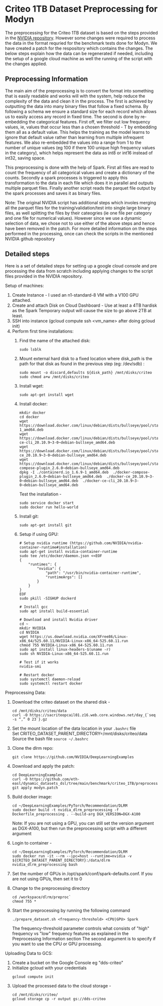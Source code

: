 # Criteo 1TB Dataset Preprocessing for Modyn

The preprocessing for the Criteo 1TB dataset is based on the steps provided in the [NVIDIA repository](https://github.com/NVIDIA/DeepLearningExamples/blob/master/PyTorch/Recommendation/DLRM/README.md).
However some changes were required to process the data in the format requried for the benchmark tests done for Modyn.
We have created a patch for the respository which contains the changes.
The below steps explain how the data can be regenerated if needed, including the setup of a google cloud machine as well the running of the script with the changes applied.


## Preprocessing Information
The main aim of the preprocessing is to convert the format into something that is easily readable and works will with the system, help reduce the complexity of the data and clean it in the process.
The first is achieved by outputting the data into many binary files that follow a fixed schema. By following a schema we ensure a standard size for each record which allows us to easily access any record in fixed time.
The second is done by re-embedding the categorical features.
First off, we filter out low frequency values, ie, values that occur less than a chosen threshold - T by embedding them all as a default value.
This helps the training as the model learns to ignore that default value rather than learning from multiple infrequent features.
We also re-embedded the values into a range from 1 to the number of unique values (eg 100 if there 100 unique high frequency values in the category), which helps represent the data as int8 or int16 instead of int32, saving space.

This preprocessing is done with the help of Spark. First all files are read to count the frequency of all categorical values and create a dictionary of the counts.
Secondly a spark processes is triggered to apply this transformation to the data in each file which does it in parallel and outputs multiple parquet files.
Finally another script reads the parquet file output by the spark processes and saves it as binary files.

Note: The original NVIDIA script has additional steps which involes merging all the parquet files for the training/validation/test into single large binary files, as well splitting the files by their cateogries (ie one file per category and one file for numerical values).
However since we use a dynamic selection of data, we chose not to use either of the above steps and hence have been removed in the patch.
For more detailed information on the steps performed in the processing, once can check the scripts in the mentioned NVIDIA github repository


## Detailed steps
Here is a set of detailed steps for setting up a google cloud console and pre processing the data from scratch including applying changes to the script files provided in the NVIDIA repository.


Setup of machines:
1. Create Instance - I used an n1-standard-8 VM with a V100 GPU attached.
2. Create and attach Disk on Cloud Dashboard - Use at least a 4TB hardisk as the Spark Temporary output will cause the size to go above 2TB at least.
3. SSH into instance (gcloud compute ssh <vm_name> after doing gcloud init)
4. Perform first time installations:
	1. Find the name of the attached disk:
		```
		sudo lsblk
		```
    2. Mount external hard disk to a fixed location where disk_path is the path for that disk as found in the previous step (eg: /dev/sdb) :
		```
		sudo mount -o discard,defaults ${disk_path} /mnt/disks/criteo
		sudo chmod a+w /mnt/disks/criteo
		```
	3. Install wget:
		```
		sudo apt-get install wget
		```
	4. Install docker:  
		```
		mkdir docker
		cd docker
		wget https://download.docker.com/linux/debian/dists/bullseye/pool/stable/amd64/containerd.io_1.6.9-1_amd64.deb  
		wget https://download.docker.com/linux/debian/dists/bullseye/pool/stable/amd64/docker-ce-cli_20.10.9~3-0~debian-bullseye_amd64.deb  
		wget https://download.docker.com/linux/debian/dists/bullseye/pool/stable/amd64/docker-ce_20.10.9~3-0~debian-bullseye_amd64.deb  
		wget https://download.docker.com/linux/debian/dists/bullseye/pool/stable/amd64/docker-compose-plugin_2.6.0~debian-bullseye_amd64.deb  
		dpkg -I ./containerd.io_1.6.9-1_amd64.deb  ./docker-compose-plugin_2.6.0~debian-bullseye_amd64.deb  ./docker-ce_20.10.9~3-0~debian-bullseye_amd64.deb  ./docker-ce-cli_20.10.9~3-0~debian-bullseye_amd64.deb
		```
		Test the installation -  
		```
		sudo service docker start
		sudo docker run hello-world
		```

	5. Install git:
		```
		sudo apt-get install git
		```

	6. Setup if using GPU: 
		```
		# Setup nvidia runtime (https://github.com/NVIDIA/nvidia-container-runtime#installation)
		sudo apt-get install nvidia-container-runtime
		sudo tee /etc/docker/daemon.json <<EOF
		{
			"runtimes": {
				"nvidia": {
					"path": "/usr/bin/nvidia-container-runtime",
					"runtimeArgs": []
				}
			}
		}
		EOF
		sudo pkill -SIGHUP dockerd

		# Install gcc
		sudo apt install build-essential

		# Download and install Nvidia driver
		cd ~
		mkdir NVIDIA
		cd NVIDIA
		wget https://us.download.nvidia.com/XFree86/Linux-x86_64/525.60.11/NVIDIA-Linux-x86_64-525.60.11.run
		chmod 755 NVIDIA-Linux-x86_64-525.60.11.run
		sudo apt install linux-headers-$(uname -r)
		sudo sh NVIDIA-Linux-x86_64-525.60.11.run

		# Test if it works
		nvidia-smi

		# Restart docker
		sudo systemctl daemon-reload
		sudo systemctl restart docker
		```


Preprocessing Data:
1. Download the criteo dataset on the shared disk -  
	```
	cd /mnt/disks/criteo/data
	curl -O https://sacriteopcail01.z16.web.core.windows.net/day_{`seq -s “,” 0 23`}.gz
	```
2. Set the mount location of the data location in your `.bashrc` file  
	Set CRITEO_DATASET_PARENT_DIRECTORY=/mnt/disks/criteo/data  
	Source the bash file `source ~/.bashrc`
	  
3. Clone the dlrm repo: 
	```
	git clone https://github.com/NVIDIA/DeepLearningExamples
	```
4. Download and apply the patch:
	```
	cd DeepLearningExamples
	curl -O https://github.com/eth-easl/dynamic_datasets_dsl/tree/main/benchmark/criteo_1TB/preprocessing/modyn.patch
	git apply modyn.patch
	```
5. Build docker image:
	```
	cd ~/DeepLearningExamples/PyTorch/Recommendation/DLRM
	sudo docker build -t nvidia_dlrm_preprocessing -f Dockerfile_preprocessing . --build-arg DGX_VERSION=DGX-A100
	```
	Note: If you are not using a GPU, you can still set the version argument as DGX-A100, but then run the preprocessing script with a different argument

6. Login to container - 
	```
	cd ~/DeepLearningExamples/PyTorch/Recommendation/DLRM
	sudo docker run -it --rm --ipc=host --runtime=nvidia -v ${CRITEO_DATASET_PARENT_DIRECTORY}:/data/dlrm nvidia_dlrm_preprocessing bash
	```

7. Set the number of GPUs in /opt/spark/conf/spark-defaults.conf. If you are not using GPUs, then set it to 0
8. Change to the preprocessing directory
	```
	cd /workspace/dlrm/preproc`
	chmod 755 *
	```
9. Start the preprocessing by running the following command
	```
	./prepare_dataset.sh <frequency-threshold> <CPU|GPU> Spark
	```
	The frequency-threshold parameter controls what consists of "high" frequency vs "low" frequency features as explained in the Preprocessing Information section
	The second argument is to specify if you want to use the CPU or GPU processing.

Uploading Data to GCS:
1. Create a bucket on the Google Console eg "dds-criteo"
2. Initialize gcloud with your credentials
	```
	gcloud compute init
	```
3. Upload the processed data to the cloud storage - 
	```
	cd /mnt/disks/criteo/
	gcloud storage cp -r output gs://dds-criteo
	```